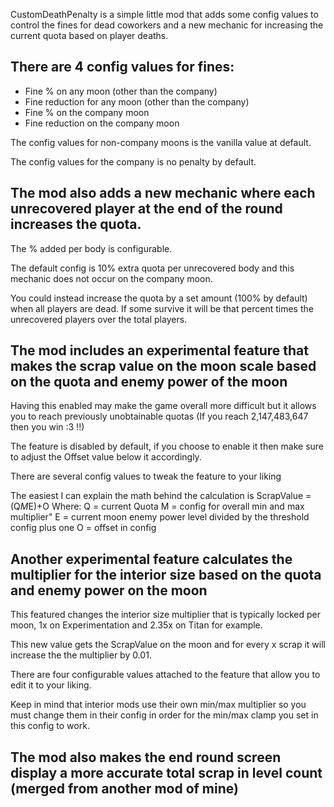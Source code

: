 CustomDeathPenalty is a simple little mod that adds some config values to control the fines for dead coworkers and a new mechanic for increasing the current quota based on player deaths.

## There are 4 config values for fines:
- Fine % on any moon (other than the company)
- Fine reduction for any moon (other than the company)
- Fine % on the company moon
- Fine reduction on the company moon

The config values for non-company moons is the vanilla value at default.

The config values for the company is no penalty by default.

## The mod also adds a new mechanic where each unrecovered player at the end of the round increases the quota.
The % added per body is configurable.

The default config is 10% extra quota per unrecovered body and this mechanic does not occur on the company moon.

You could instead increase the quota by a set amount (100% by default) when all players are dead. If some survive it will be that percent times the unrecovered players over the total players.

## The mod includes an experimental feature that makes the scrap value on the moon scale based on the quota and enemy power of the moon
Having this enabled may make the game overall more difficult but it allows you to reach previously unobtainable quotas (If you reach 2,147,483,647 then you win :3 !!)

The feature is disabled by default, if you choose to enable it then make sure to adjust the Offset value below it accordingly.

There are several config values to tweak the feature to your liking

The easiest I can explain the math behind the calculation is ScrapValue = (Q*M*E)+O
Where:
Q = current Quota
M = config for overall min and max multiplier"
E = current moon enemy power level divided by the threshold config plus one
O = offset in config

## Another experimental feature calculates the multiplier for the interior size based on the quota and enemy power on the moon
This featured changes the interior size multiplier that is typically locked per moon, 1x on Experimentation and 2.35x on Titan for example.

This new value gets the ScrapValue on the moon and for every x scrap it will increase the the multiplier by 0.01.

There are four configurable values attached to the feature that allow you to edit it to your liking.

Keep in mind that interior mods use their own min/max multiplier so you must change them in their config in order for the min/max clamp you set in this config to work.

## The mod also makes the end round screen display a more accurate total scrap in level count (merged from another mod of mine)
